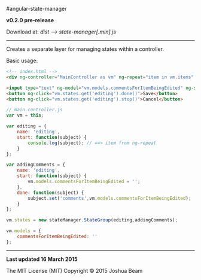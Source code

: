 #angular-state-manager

**v0.2.0 pre-release**

Download at: *dist --> state-manager[.min].js*

<hr>

Creates a separate layer for managing states within a controller.

Basic usage:
```html
<!-- index.html -->
<div ng-controller="MainController as vm" ng-repeat="item in vm.items" ng-click="vm.states.get('editing').start(item)">{{item.name}}</div>

<input type="text" ng-model="vm.models.commentsForItemBeingEdited" ng-show="vm.states.get('editing').isActive()">
<button ng-click="vm.states.get('editing').done()">Save</button>
<button ng-click="vm.states.get('editing').stop()">Cancel</button>
```

```javascript
// main.controller.js
var vm = this;

var editing = {
	name: 'editing',
	start: function(subject) {
		console.log(subject); // ==> item from ng-repeat
	}
};

var addingComments = {
	name: 'editing',
	start: function(subject) {
		vm.models.commentsForItemBeingEdited = '';
	},
	done: function(subject) {
		subject.set('comments',vm.models.commentsForItemBeingEdited);
	}
};

vm.states = new stateManager.StateGroup(editing,addingComments);

vm.models = {
	commentsForItemBeingEdited: ''
};
```

<hr>

**Last updated 16 March 2015**

The MIT License (MIT) Copyright &copy; 2015 Joshua Beam